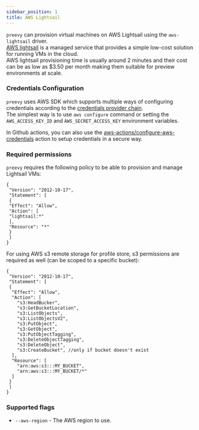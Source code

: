 ```yaml
---
sidebar_position: 1
title: AWS Lightsail
---
```


`preevy` can provision virtual machines on AWS Lightsail using the `aws-lightsail` driver.  
[AWS lightsail](https://aws.amazon.com/lightsail) is a managed service that provides a simple low-cost solution for running VMs in the cloud.  
AWS lightsail provisioning time is usually around 2 minutes and their cost can be as low as $3.50 per month making them suitable for preview environments at scale.

### Credentials Configuration
`preevy` uses AWS SDK which supports multiple ways of configuring credentials  according to the [credentials provider chain](https://docs.aws.amazon.com/sdk-for-javascript/v3/developer-guide/setting-credentials-node.html).  
The simplest way is to use `aws configure` command or setting the `AWS_ACCESS_KEY_ID` and `AWS_SECRET_ACCESS_KEY` environment variables.

In Github actions, you can also use the [aws-actions/configure-aws-credentials](https://github.com/aws-actions/configure-aws-credentials) action to setup credentials in a secure way.

### Required permissions

`preevy` requires the following policy to be able to provision and manage Lightsail VMs:
```
{
 "Version": "2012-10-17",
 "Statement": [
 {
 "Effect": "Allow",
 "Action": [
 "lightsail:*"
 ],
 "Resource": "*"
 }
 ]
}
```

For using AWS s3 remote storage for profile store, s3 permissions are required as well (can be scoped to a specific bucket):
```
{
 "Version": "2012-10-17",
 "Statement": [
 {
  "Effect": "Allow",
  "Action": [
    "s3:HeadBucker",
    "s3:GetBucketLocation",
    "s3:ListObjects",
    "s3:ListObjectsV2",
    "s3:PutObject",
    "s3:GetObject",
    "s3:PutObjectTagging",
    "s3:DeleteObjectTagging",
    "s3:DeleteObject",
    "s3:CreateBucket", //only if bucket doesn't exist
  ],
  "Resource": [
    "arn:aws:s3:::MY_BUCKET",
    "arn:aws:s3:::MY_BUCKET/*"
  ]
 }
 ]
}
```

### Supported flags
- `--aws-region` - The AWS region to use.

